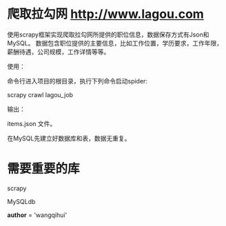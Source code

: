 # 爬取拉勾网 http://www.lagou.com

使用scrapy框架实现爬取拉勾网所提供的职位信息，数据保存方式有Json和MySQL。
数据包含职位提供的主要信息，比如工作位置，学历要求，工作年限，薪酬待遇，公司规模，工作详情等等。

使用：

命令行进入项目的根目录，执行下列命令启动spider:

scrapy crawl lagou_job

输出：

items.json 文件。

在MySQL先建立好数据库和表，数据无重复。

# 需要重要的库 

scrapy

MySQLdb


__author__ = 'wangqihui'
